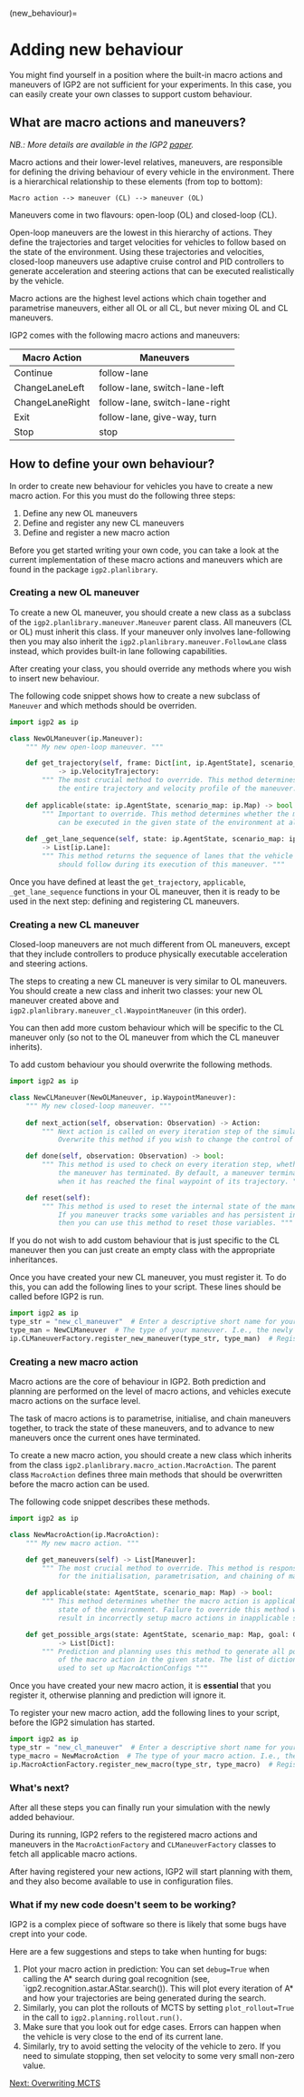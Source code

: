 (new_behaviour)=
# Adding new behaviour

You might find yourself in a position where the built-in macro actions and maneuvers of IGP2 are not sufficient for your experiments.
In this case, you can easily create your own classes to support custom behaviour.

## What are macro actions and maneuvers?
*NB.: More details are available in the IGP2 [paper](https://five.ai/igp2).*

Macro actions and their lower-level relatives, maneuvers, are responsible for defining the driving behaviour of every vehicle in the environment.
There is a hierarchical relationship to these elements (from top to bottom):

```text
Macro action --> maneuver (CL) --> maneuver (OL)
```

Maneuvers come in two flavours: open-loop (OL) and closed-loop (CL).

Open-loop maneuvers are the lowest in this hierarchy of actions. 
They define the trajectories and target velocities for vehicles to follow based on the state of the environment.
Using these trajectories and velocities, closed-loop maneuvers use adaptive cruise control and PID controllers to generate acceleration and steering actions that can be executed realistically by the vehicle.

Macro actions are the highest level actions which chain together and parametrise maneuvers, either all OL or all CL, but never mixing OL and CL maneuvers.

IGP2 comes with the following macro actions and maneuvers:

| Macro Action    | Maneuvers                      |
|-----------------|--------------------------------|
| Continue        | follow-lane                    |
| ChangeLaneLeft  | follow-lane, switch-lane-left  |
| ChangeLaneRight | follow-lane, switch-lane-right |
| Exit            | follow-lane, give-way, turn    |
| Stop            | stop                           |

## How to define your own behaviour?

In order to create new behaviour for vehicles you have to create a new macro action.
For this you must do the following three steps:
1. Define any new OL maneuvers
2. Define and register any new CL maneuvers
3. Define and register a new macro action

Before you get started writing your own code, you can take a look at the current implementation of these macro actions and maneuvers which are found in the package `igp2.planlibrary`.

### Creating a new OL maneuver

To create a new OL maneuver, you should create a new class as a subclass of the `igp2.planlibrary.maneuver.Maneuver` parent class. 
All maneuvers (CL or OL) must inherit this class. If your maneuver only involves lane-following then you may also inherit the  `igp2.planlibrary.maneuver.FollowLane` class instead, which provides built-in lane following capabilities.

After creating your class, you should override any methods where you wish to insert new behaviour.

The following code snippet shows how to create a new subclass of `Maneuver` and which methods should be overriden.

```python
import igp2 as ip

class NewOLManeuver(ip.Maneuver):
    """ My new open-loop maneuver. """

    def get_trajectory(self, frame: Dict[int, ip.AgentState], scenario_map: ip.Map) \ 
            -> ip.VelocityTrajectory:
        """ The most crucial method to override. This method determines
            the entire trajectory and velocity profile of the maneuver. """
    
    def applicable(state: ip.AgentState, scenario_map: ip.Map) -> bool:
        """ Important to override. This method determines whether the maneuver
            can be executed in the given state of the environment at all. """
        
    def _get_lane_sequence(self, state: ip.AgentState, scenario_map: ip.Map) \
        -> List[ip.Lane]:
        """ This method returns the sequence of lanes that the vehicle
            should follow during its execution of this maneuver. """
```

Once you have defined at least the `get_trajectory`, `applicable`, `_get_lane_sequence` functions in your OL maneuver, then it is ready to be used in the next step: defining and registering CL maneuvers.

### Creating a new CL maneuver

Closed-loop maneuvers are not much different from OL maneuvers, except that they include controllers to produce physically executable acceleration and steering actions.

The steps to creating a new CL maneuver is very similar to OL maneuvers.
You should create a new class and inherit two classes: your new OL maneuver created above and `igp2.planlibrary.maneuver_cl.WaypointManeuver` (in this order).

You can then add more custom behaviour which will be specific to the CL maneuver only (so not to the OL maneuver from which the CL maneuver inherits).

To add custom behaviour you should overwrite the following methods.
```python
import igp2 as ip

class NewCLManeuver(NewOLManeuver, ip.WaypointManeuver):
    """ My new closed-loop maneuver. """
    
    def next_action(self, observation: Observation) -> Action:
        """ Next action is called on every iteration step of the simulation. 
            Overwrite this method if you wish to change the control of the vehicle."""

    def done(self, observation: Observation) -> bool:
        """ This method is used to check on every iteration step, whether
            the maneuver has terminated. By default, a maneuver terminates 
            when it has reached the final waypoint of its trajectory. """

    def reset(self):
        """ This method is used to reset the internal state of the maneuver.
            If you maneuver tracks some variables and has persistent internal states,
            then you can use this method to reset those variables. """
```

If you do not wish to add custom behaviour that is just specific to the CL maneuver then you can just create an empty class with the appropriate inheritances.

Once you have created your new CL maneuver, you must register it.
To do this, you can add the following lines to your script.
These lines should be called before IGP2 is run.

```python
import igp2 as ip
type_str = "new_cl_maneuver"  # Enter a descriptive short name for your maneuver here
type_man = NewCLManeuver  # The type of your maneuver. I.e., the newly created class without parentheses.
ip.CLManeuverFactory.register_new_maneuver(type_str, type_man)  # Register your new maneuver with IGP2
```

### Creating a new macro action

Macro actions are the core of behaviour in IGP2. 
Both prediction and planning are performed on the level of macro actions, and vehicles execute macro actions on the surface level.

The task of macro actions is to parametrise, initialise, and chain maneuvers together, to track the state of these maneuvers, and to advance to new maneuvers once the current ones have terminated.

To create a new macro action, you should create a new class which inherits from the class `igp2.planlibrary.macro_action.MacroAction`.
The parent class `MacroAction` defines three main methods that should be overwritten before the macro action can be used.

The following code snippet describes these methods.

```python
import igp2 as ip

class NewMacroAction(ip.MacroAction):
    """ My new macro action. """

    def get_maneuvers(self) -> List[Maneuver]:
        """ The most crucial method to override. This method is responsible
            for the initialisation, parametrisation, and chaining of maneuvers. """

    def applicable(state: AgentState, scenario_map: Map) -> bool:
        """ This method determines whether the macro action is applicable in the given 
            state of the environment. Failure to override this method will
            result in incorrectly setup macro actions in inapplicable states. """

    def get_possible_args(state: AgentState, scenario_map: Map, goal: Goal = None) \
            -> List[Dict]:
        """ Prediction and planning uses this method to generate all possible instances
            of the macro action in the given state. The list of dictionaries will be
            used to set up MacroActionConfigs """
```

Once you have created your new macro action, it is **essential** that you register it, otherwise planning and prediction will ignore it.

To register your new macro action, add the following lines to your script, before the IGP2 simulation has started.
```python
import igp2 as ip
type_str = "new_cl_maneuver"  # Enter a descriptive short name for your macro action here
type_macro = NewMacroAction  # The type of your macro action. I.e., the newly created class without parentheses.
ip.MacroActionFactory.register_new_macro(type_str, type_macro)  # Register your new macro action with IGP2
```

### What's next?

After all these steps you can finally run your simulation with the newly added behaviour.

During its running, IGP2 refers to the registered macro actions and maneuvers in the `MacroActionFactory` and `CLManeuverFactory` classes to fetch all applicable macro actions.

After having registered your new actions, IGP2 will start planning with them, and they also become available to use in configuration files.

### What if my new code doesn't seem to be working?

IGP2 is a complex piece of software so there is likely that some bugs have crept into your code.

Here are a few suggestions and steps to take when hunting for bugs:
1. Plot your macro action in prediction: You can set `debug=True` when calling the A* search during goal recognition (see, `igp2.recognition.astar.AStar.search()). This will plot every iteration of A* and how your trajectories are being generated during the search.
2. Similarly, you can plot the rollouts of MCTS by setting `plot_rollout=True` in the call to `igp2.planning.rollout.run()`.
3. Make sure that you look out for edge cases. Errors can happen when the vehicle is very close to the end of its current lane.
4. Similarly, try to avoid setting the velocity of the vehicle to zero. If you need to simulate stopping, then set velocity to some very small non-zero value. 

[Next: Overwriting MCTS](overwrite_mcts.md)

